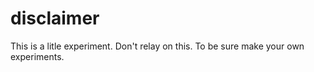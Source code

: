 # disclaimer

This is a litle experiment. Don't relay on this. To be sure make your own experiments.
